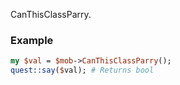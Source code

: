 CanThisClassParry.
### Example

```perl
my $val = $mob->CanThisClassParry();
quest::say($val); # Returns bool
```